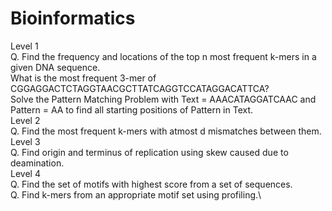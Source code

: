 # Bioinformatics
Level 1\
Q. Find the frequency and locations of the top n most frequent k-mers in a given DNA sequence.\
What is the most frequent 3-mer of CGGAGGACTCTAGGTAACGCTTATCAGGTCCATAGGACATTCA?\
Solve the Pattern Matching Problem with Text = AAACATAGGATCAAC and Pattern = AA to find all starting positions of Pattern in Text.\
Level 2\
Q. Find the most frequent k-mers with atmost d mismatches between them.\
Level 3\
Q. Find origin and terminus of replication using skew caused due to deamination.\
Level 4\
Q. Find the set of motifs with highest score from a set of sequences.\
Q. Find k-mers from an appropriate motif set using profiling.\
